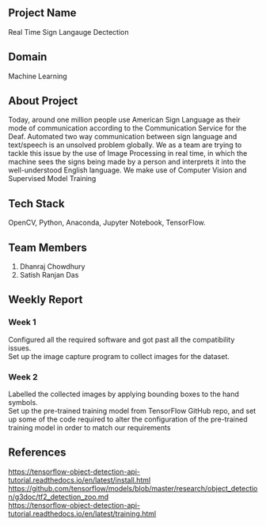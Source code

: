## Project Name

Real Time Sign Langauge Dectection

## Domain

Machine Learning

## About Project
Today, around one million people use American Sign Language as their mode of communication according to the Communication Service for the Deaf. Automated two way communication between sign language and text/speech is an unsolved problem globally. We as a team are trying to tackle this issue by the use of Image Processing in real time, in which the machine sees the signs being made by a person and interprets it into the well-understood English language. We make use of Computer Vision and Supervised Model Training

## Tech Stack 

OpenCV, Python, Anaconda, Jupyter Notebook, TensorFlow.

## Team Members

1. Dhanraj Chowdhury
2. Satish Ranjan Das

## Weekly Report
### Week 1
Configured all the required software and got past all the compatibility issues.<br>
Set up the image capture program to collect images for the dataset.
### Week 2
Labelled the collected images by applying bounding boxes to the hand symbols.<br>
Set up the pre-trained training model from TensorFlow GitHub repo, and set up some of the code required to alter the configuration of the pre-trained training model in order to match our requirements

## References
https://tensorflow-object-detection-api-tutorial.readthedocs.io/en/latest/install.html <br>
https://github.com/tensorflow/models/blob/master/research/object_detection/g3doc/tf2_detection_zoo.md <br>
https://tensorflow-object-detection-api-tutorial.readthedocs.io/en/latest/training.html <br>
